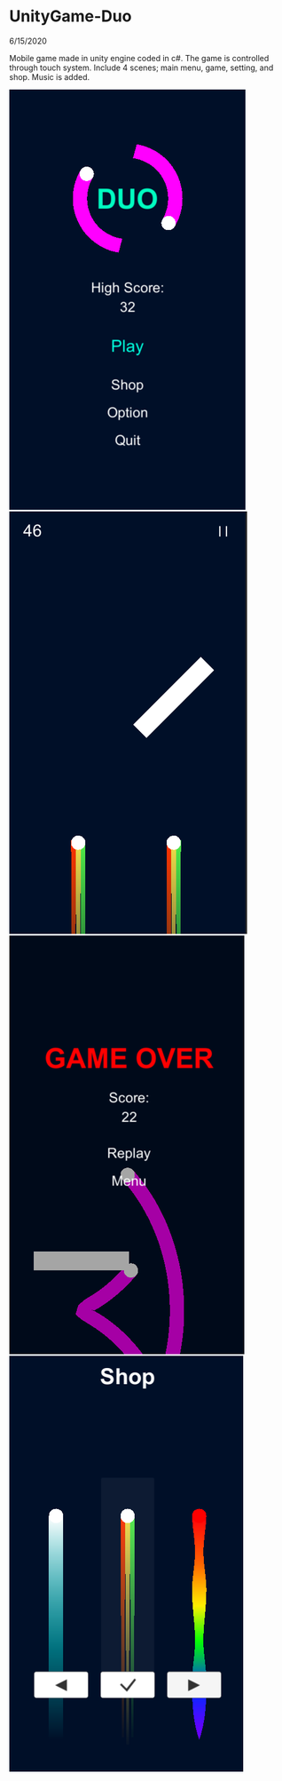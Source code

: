 # UnityGame-Duo
6/15/2020

Mobile game made in unity engine coded in c#. The game is controlled through touch system. Include 4 scenes; main menu, game, setting, and shop. Music is added. 

![alt text](https://github.com/mdsakilkhan/UnityGame-Duo/blob/main/Screenshots/MainMenu.png)
![alt text](https://github.com/mdsakilkhan/UnityGame-Duo/blob/main/Screenshots/GamePlay.png)
![alt text](https://github.com/mdsakilkhan/UnityGame-Duo/blob/main/Screenshots/GameOver.png)
![alt text](https://github.com/mdsakilkhan/UnityGame-Duo/blob/main/Screenshots/ShopMenu.png)
